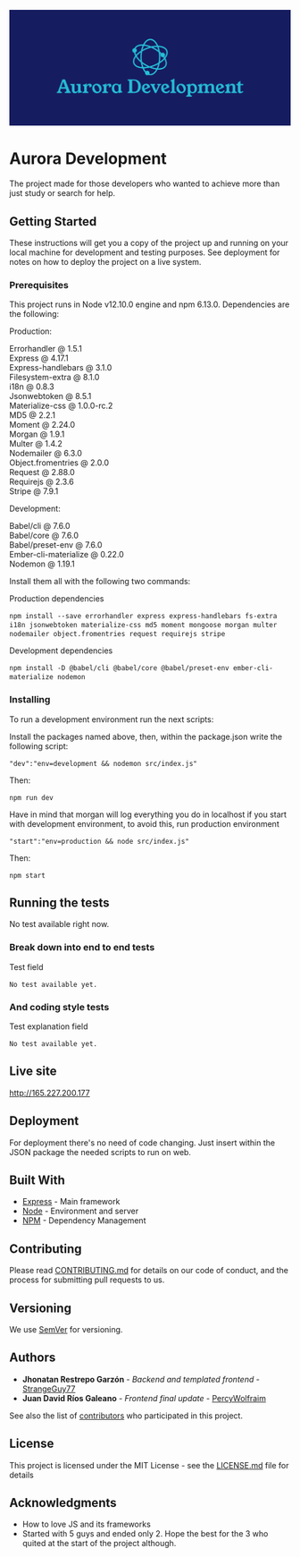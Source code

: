 ![alt text](https://github.com/StrangeGuy77/AuroraJS/blob/master/public/img/cover.png)


# Aurora Development

The project made for those developers who wanted to achieve more than just study or search for help.

## Getting Started

These instructions will get you a copy of the project up and running on your local machine for development and testing purposes. See deployment for notes on how to deploy the project on a live system.

### Prerequisites

This project runs in Node v12.10.0 engine and npm 6.13.0.
Dependencies are the following:

Production:

Errorhandler @ 1.5.1<br />
Express @ 4.17.1<br />
Express-handlebars @ 3.1.0<br />
Filesystem-extra @ 8.1.0<br />
i18n @ 0.8.3<br />
Jsonwebtoken @ 8.5.1<br />
Materialize-css @ 1.0.0-rc.2<br />
MD5 @ 2.2.1<br />
Moment @ 2.24.0<br />
Morgan @ 1.9.1<br />
Multer @ 1.4.2<br />
Nodemailer @ 6.3.0<br />
Object.fromentries @ 2.0.0<br />
Request @ 2.88.0<br />
Requirejs @ 2.3.6<br />
Stripe @ 7.9.1<br />

Development:<br />

Babel/cli @ 7.6.0<br />
Babel/core @ 7.6.0<br />
Babel/preset-env @ 7.6.0<br />
Ember-cli-materialize @ 0.22.0<br />
Nodemon @ 1.19.1<br />


Install them all with the following two commands:

Production dependencies
```
npm install --save errorhandler express express-handlebars fs-extra i18n jsonwebtoken materialize-css md5 moment mongoose morgan multer nodemailer object.fromentries request requirejs stripe 
```

Development dependencies
```
npm install -D @babel/cli @babel/core @babel/preset-env ember-cli-materialize nodemon
```

### Installing

To run a development environment run the next scripts:


Install the packages named above, then, within the package.json write the following script:

```
"dev":"env=development && nodemon src/index.js"
```
Then:
```
npm run dev
```

Have in mind that morgan will log everything you do in localhost if you start with development environment, to avoid this, run production environment

```
"start":"env=production && node src/index.js"
```
Then:
```
npm start
```


## Running the tests

No test available right now.

### Break down into end to end tests

Test field

```
No test available yet.
```

### And coding style tests

Test explanation field

```
No test available yet.
```
## Live site
http://165.227.200.177

## Deployment

For deployment there's no need of code changing. Just insert within the JSON package the needed scripts to run on web.

## Built With

* [Express](https://expressjs.com/en/starter/installing.html) - Main framework
* [Node](https://nodejs.org/en/docs/) - Environment and server 
* [NPM](https://maven.apache.org/) - Dependency Management

## Contributing

Please read [CONTRIBUTING.md](https://gist.github.com/PurpleBooth/b24679402957c63ec426) for details on our code of conduct, and the process for submitting pull requests to us.

## Versioning

We use [SemVer](http://semver.org/) for versioning. 

## Authors

* **Jhonatan Restrepo Garzón** - *Backend and templated frontend* - [StrangeGuy77](https://github.com/StrangeGuy77)
* **Juan David Ríos Galeano** - *Frontend final update* - [PercyWolfraim](https://github.com/PercyWolfraim)

See also the list of [contributors](https://github.com) who participated in this project.

## License

This project is licensed under the MIT License - see the [LICENSE.md](LICENSE.md) file for details

## Acknowledgments

* How to love JS and its frameworks
* Started with 5 guys and ended only 2. Hope the best for the 3 who quited at the start of the project although.








